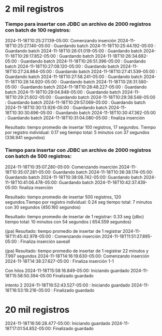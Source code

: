 #  2 mil registros
### Tiempo para insertar con JDBC un archivo de 2000 registros con batch de 100 registros:
2024-11-18T10:25:27.139-05:00: Comenzando inserción
2024-11-18T10:25:27.140-05:00  : Guardando batch
2024-11-18T10:25:44.192-05:00  : Guardando batch
2024-11-18T10:26:01.019-05:00  : Guardando batch
2024-11-18T10:26:17.852-05:00  : Guardando batch
2024-11-18T10:26:34.682-05:00  : Guardando batch
2024-11-18T10:26:51.396-05:00  : Guardando batch
2024-11-18T10:27:08.120-05:00  : Guardando batch
2024-11-18T10:27:24.864-05:00  : Guardando batch
2024-11-18T10:27:41.539-05:00  : Guardando batch
2024-11-18T10:27:58.241-05:00  : Guardando batch
2024-11-18T10:28:14.920-05:00  : Guardando batch
2024-11-18T10:28:31.580-05:00  : Guardando batch
2024-11-18T10:28:48.227-05:00  : Guardando batch
2024-11-18T10:29:04.948-05:00  : Guardando batch
2024-11-18T10:29:21.602-05:00  : Guardando batch
2024-11-18T10:29:38.548-05:00  : Guardando batch
2024-11-18T10:29:57.069-05:00  : Guardando batch
2024-11-18T10:30:13.926-05:00  : Guardando batch
2024-11-18T10:30:30.696-05:00  : Guardando batch
2024-11-18T10:30:47.362-05:00  : Guardando batch
2024-11-18T10:31:04.080-05:00  : finaliza inserción

Resultado: tiempo promedio de insertar 100 registros, 17 segundos. Tiempo por registro individual: 0.17 seg
tiempo total: 5 minutos con 37 segundos (336.941 segundos)


### Tiempo para insertar con JDBC un archivo de 2000 registros con batch de 500 registros:
2024-11-18T10:35:07.280-05:00: Comenzando inserción
2024-11-18T10:35:07.281-05:00: Guardando batch
2024-11-18T10:36:38.174-05:00: Guardando batch
2024-11-18T10:38:08.742-05:00: Guardando batch
2024-11-18T10:41:06.478-05:00: Guardando batch
2024-11-18T10:42:37.439-05:00: finaliza inserción


Resultado: tiempo promedio de insertar 500 registros, 120 segundos.Tiempo por registro individual: 0.24 seg
tiempo total: 7 minutos con 30 segundos (450.160 segundos)


Resultado: tiempo promedio de insertar de 1 registrar: 0.33 seg (jdbc)
tiempo total: 10 minutos con 54 segundos ( 654.559 segundos)


(jpa)
Resultado: tiempo promedio de insertar de 1 registrar
2024-11-18T11:45:42.978-05:00  : Comenzando inserción
2024-11-18T11:51:27.895-05:00 : Finaliza inserción
saveall

(jpa)
Resultado: tiempo promedio de insertar de 1 registrar
22 minutos y 7.997 segundos
2024-11-18T14:16:19.630-05:00: Comenzando inserción
2024-11-18T14:38:27.627-05:00 : Finaliza inserción
1-1


Con hilos 
2024-11-18T15:58:16.849-05:00: Iniciando guardado
2024-11-18T15:58:50.394-05:00  Finalizado guardado


intento 2
2024-11-18T16:52:43.527-05:00 : Iniciando guardado
2024-11-18T16:53:19.216-05:00 : Finalizado guardado


# 20  mil registros 

2024-11-18T16:56:28.477-05:00: Iniciando guardado
2024-11-18T17:01:54.852-05:00: Finalizado guardado